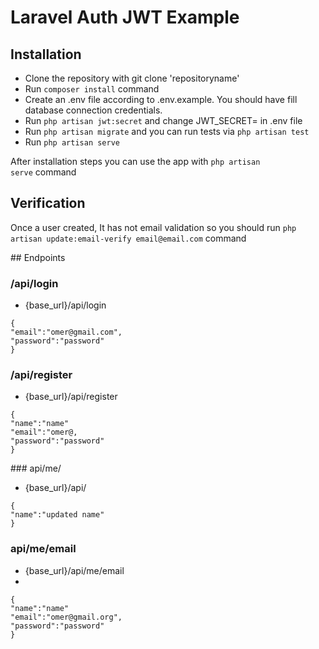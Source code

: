 # Laravel Auth JWT Example
## Installation
- Clone the repository with git clone 'repositoryname'
- Run `composer install` command
- Create an .env file according to .env.example. You should have fill database connection credentials.
- Run `php artisan jwt:secret` and change JWT_SECRET= in .env file
- Run `php artisan migrate` and you can run tests via `php artisan test`
- Run `php artisan serve`


After installation steps you can use the app with `php artisan serve` command

## Verification
 Once a user created, It has not email validation so you should run `php artisan update:email-verify email@email.com` command


## Endpoints

### /api/login
- {base_url}/api/login
```jsonBody:
{
"email":"omer@gmail.com",
"password":"password"
}
```


### /api/register
- {base_url}/api/register
```jsonBody:
{
"name":"name"
"email":"omer@,
"password":"password"
}
```


### api/me/
- {base_url}/api/
```jsonBody:
{
"name":"updated name"
}
```


### api/me/email
- {base_url}/api/me/email
- 
```jsonBody:
{
"name":"name"
"email":"omer@gmail.org",
"password":"password"
}
```
